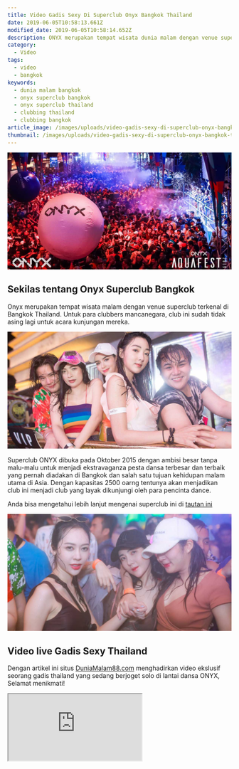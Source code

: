 ```yaml
---
title: Video Gadis Sexy Di Superclub Onyx Bangkok Thailand
date: 2019-06-05T10:58:13.661Z
modified_date: 2019-06-05T10:58:14.652Z
description: ONYX merupakan tempat wisata dunia malam dengan venue superclub terkenal di Bangkok Thailand.
category:
  - Video
tags:
  - video
  - bangkok
keywords:
  - dunia malam bangkok
  - onyx superclub bangkok
  - onyx superclub thailand
  - clubbing thailand
  - clubbing bangkok
article_image: /images/uploads/video-gadis-sexy-di-superclub-onyx-bangkok-thailand-3.jpg
thumbnail: /images/uploads/video-gadis-sexy-di-superclub-onyx-bangkok-thailand-01.jpg
---
```

![Live Gadis Sexy di Onyx Bangkok Thailand](/images/uploads/video-gadis-sexy-di-superclub-onyx-bangkok-thailand-3.jpg)

## Sekilas tentang Onyx Superclub Bangkok

Onyx merupakan tempat wisata malam dengan venue superclub terkenal di Bangkok Thailand. Untuk para clubbers mancanegara, club ini sudah tidak asing lagi untuk acara kunjungan mereka.

![Live Gadis Sexy di Onyx Bangkok Thailand](/images/uploads/video-gadis-sexy-di-superclub-onyx-bangkok-thailand-2.jpg)

Superclub ONYX dibuka pada Oktober 2015 dengan ambisi besar tanpa malu-malu untuk menjadi ekstravaganza pesta dansa terbesar dan terbaik yang pernah diadakan di Bangkok dan salah satu tujuan kehidupan malam utama di Asia. Dengan kapasitas 2500 oarng tentunya akan menjadikan club ini menjadi club yang layak dikunjungi oleh para pencinta dance.

Anda bisa mengetahui lebih lanjut mengenai superclub ini di <a href="https://www.onyxbangkok.com" target="_blank" rel="nofollow noreferrer">tautan ini</a>

![Live Gadis Sexy di Onyx Bangkok Thailand](/images/uploads/video-gadis-sexy-di-superclub-onyx-bangkok-thailand-1.jpg)

## Video live Gadis Sexy Thailand 

Dengan artikel ini situs <a href="/tags/pattaya/">DuniaMalam88.com</a> menghadirkan video ekslusif seorang gadis thailand yang sedang berjoget solo di lantai dansa ONYX, Selamat menikmati!

<div class="videoWrapper">
<iframe src="https://www.youtube.com/embed/EWyHKqvGl08" allow="accelerometer; autoplay; encrypted-media; gyroscope; picture-in-picture" allowfullscreen></iframe>
</div>